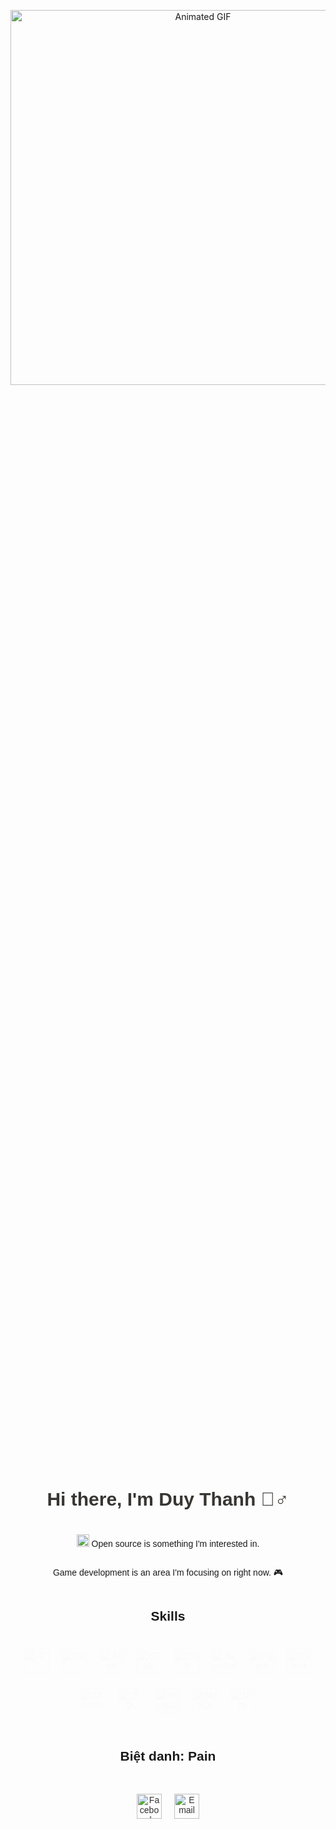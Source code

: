 <!-- CSS Style -->
<style>
  /* Center align */
  .center {
    display: flex;
    flex-direction: column;
    align-items: center;
    justify-content: center;
    height: 100vh;
    text-align: center;
    font-family: Arial, sans-serif;
  }

  /* Animated text */
  .animated-text {
    font-size: 30px;
    font-weight: bold;
    color: #333;
    animation: text-animation 3s infinite;
  }

  @keyframes text-animation {
    0% { color: #333; }
    50% { color: #FF9800; }
    100% { color: #333; }
  }

  /* Skill icons */
  .skills {
    display: flex;
    justify-content: center;
    flex-wrap: wrap;
    list-style-type: none;
    padding: 0;
  }

  .skills li {
    margin: 10px;
    opacity: 0;
    animation: fade-in 2s forwards;
  }

  @keyframes fade-in {
    0% { opacity: 0; }
    100% { opacity: 1; }
  }

  /* Social links */
  .social-links {
    display: flex;
    justify-content: center;
    margin-top: 20px;
  }

  .social-links a {
    margin: 10px;
    color: #333;
    text-decoration: none;
    transition: color 0.3s ease;
  }

  .social-links a:hover {
    color: #FF9800;
  }
</style>

<!-- Content -->
<p align="center">
  <img src="https://media2.giphy.com/media/ttknk7M3d3UBEeZsii/giphy.gif?cid=ecf05e47bpqbt4obwf45j5gmo0u0ivwfs7q398fcfwt9x4bh&ep=v1_gifs_search&rid=giphy.gif&ct=g" width="600" alt="Animated GIF"/>
</p>

<div class="center">
  <h2 class="animated-text">Hi there, I'm Duy Thanh 🙋‍♂️</h2>

  <p>
    <img src="https://github.githubassets.com/images/icons/emoji/octocat.png" width="20" height="20" /> Open source is something I'm interested in.
  </p>

  <p>
    Game development is an area I'm focusing on right now. 🎮
  </p>

  <h2>Skills</h2>

  <ul class="skills">
    <li>
      <img src="https://img.icons8.com/color/48/000000/c-programming.png" alt="C" title="C" width="40" height="40" />
    </li>
    <li>
      <img src="https://img.icons8.com/color/48/000000/c-sharp-logo.png" alt="C#" title="C#" width="40" height="40" />
    </li>
    <li>
      <img src="https://img.icons8.com/color/48/000000/java-coffee-cup-logo.png" alt="Java" title="Java" width="40" height="40" />
    </li>
    <li>
      <img src="https://img.icons8.com/color/48/000000/html-5--v1.png" alt="HTML" title="HTML" width="40" height="40" />
    </li>
    <li>
      <img src="https://img.icons8.com/color/48/000000/css3.png" alt="CSS" title="CSS" width="40" height="40" />
    </li>
    <li>
      <img src="https://img.icons8.com/color/48/000000/javascript--v1.png" alt="JavaScript" title="JavaScript" width="40" height="40" />
    </li>
    <li>
      <img src="https://img.icons8.com/color/48/000000/figma--v1.png" alt="Figma" title="Figma" width="40" height="40" />
    </li>
    <li>
      <img src="https://img.icons8.com/color/48/000000/canva.png" alt="Canva" title="Canva" width="40" height="40" />
    </li>
    <li>
      <img src="https://img.icons8.com/color/48/000000/wordpress.png" alt="WordPress" title="WordPress" width="40" height="40" />
    </li>
    <li>
      <img src="https://img.icons8.com/color/48/000000/sql.png" alt="SQL" title="SQL" width="40" height="40" />
    </li>
    <li>
      <img src="https://img.icons8.com/color/48/000000/mongodb.png" alt="MongoDB" title="MongoDB" width="40" height="40" />
    </li>
    <li>
      <img src="https://img.icons8.com/color/48/000000/mysql-logo.png" alt="MySQL" title="MySQL" width="40" height="40" />
    </li>
    <li>
      <img src="https://img.icons8.com/color/48/000000/unity.png" alt="Unity" title="Unity" width="40" height="40" />
    </li>
  </ul>

  <h2>Biệt danh: Pain</h2>

  <div class="social-links">
    <a href="https://www.facebook.com/mr.painno1" target="_blank"><img src="https://img.icons8.com/color/48/000000/facebook-new.png" alt="Facebook" title="Facebook" width="40" height="40" /></a>
    <a href="mailto:voduythanh.aibot@gmail.com" target="_blank"><img src="https://img.icons8.com/color/48/000000/gmail.png" alt="Email" title="Email" width="40" height="40" /></a>
  </div>
</div>
